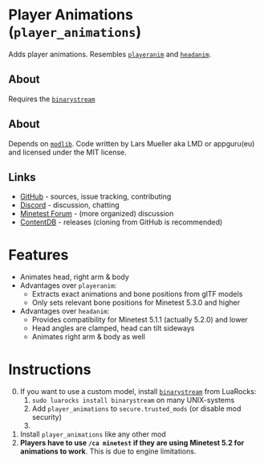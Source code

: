 # Player Animations (`player_animations`)

Adds player animations. Resembles [`playeranim`](https://github.com/minetest-mods/playeranim) and [`headanim`](https://github.com/LoneWolfHT/headanim).

## About

Requires the [`binarystream`](https://luarocks.org/modules/Tarik02/binarystream)

## About

Depends on [`modlib`](https://github.com/appgurueu/modlib). Code written by Lars Mueller aka LMD or appguru(eu) and licensed under the MIT license.

## Links

* [GitHub](https://github.com/appgurueu/player_animations) - sources, issue tracking, contributing
* [Discord](https://discordapp.com/invite/ysP74by) - discussion, chatting
* [Minetest Forum](https://forum.minetest.net/viewtopic.php?f=9&t=24945) - (more organized) discussion <!-- TODO -->
* [ContentDB](https://content.minetest.net/packages/LMD/player_animations) - releases (cloning from GitHub is recommended)

# Features

* Animates head, right arm & body
* Advantages over `playeranim`:
  * Extracts exact animations and bone positions from glTF models
  * Only sets relevant bone positions for Minetest 5.3.0 and higher
* Advantages over `headanim`:
  * Provides compatibility for Minetest 5.1.1 (actually 5.2.0) and lower
  * Head angles are clamped, head can tilt sideways
  * Animates right arm & body as well

# Instructions

0. If you want to use a custom model, install [`binarystream`](https://luarocks.org/modules/Tarik02/binarystream) from LuaRocks:
   1. `sudo luarocks install binarystream` on many UNIX-systems
   2. Add `player_animations` to `secure.trusted_mods` (or disable mod security)
   3. <!-- TODO -->
1. Install `player_animations` like any other mod
2. **Players have to use `/ca minetest` if they are using Minetest 5.2 for animations to work**. This is due to engine limitations.